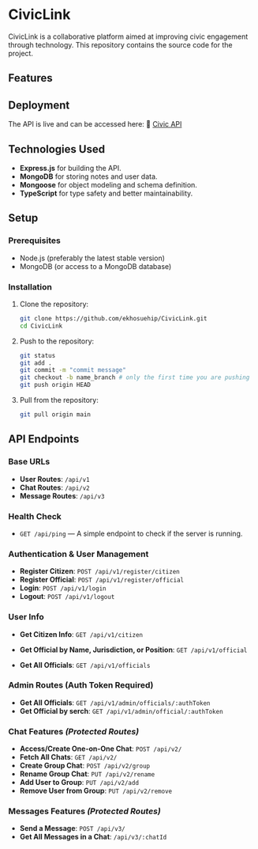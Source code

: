 # CivicLink

CivicLink is a collaborative platform aimed at improving civic engagement through technology. This repository contains the source code for the project.

## Features

## Deployment
The API is live and can be accessed here:
🔗 [Civic API](https://civiclink-iq2l.onrender.com)

## Technologies Used

- **Express.js** for building the API.
- **MongoDB** for storing notes and user data.
- **Mongoose** for object modeling and schema definition.
- **TypeScript** for type safety and better maintainability.

## Setup

### Prerequisites

- Node.js (preferably the latest stable version)
- MongoDB (or access to a MongoDB database)

### Installation

1. Clone the repository:

   ```bash
   git clone https://github.com/ekhosuehip/CivicLink.git
   cd CivicLink
   ```

2. Push to the repository:

   ```bash
   git status
   git add .
   git commit -m "commit message"
   git checkout -b name_branch # only the first time you are pushing
   git push origin HEAD
   ```

3. Pull from the repository:

   ```bash
   git pull origin main
   ```

## API Endpoints

### Base URLs

- **User Routes**: `/api/v1`
- **Chat Routes**: `/api/v2`
- **Message Routes**: `/api/v3`

### Health Check

- `GET /api/ping` — A simple endpoint to check if the server is running.

### Authentication & User Management

- **Register Citizen**: `POST /api/v1/register/citizen`
- **Register Official**: `POST /api/v1/register/official`
- **Login**: `POST /api/v1/login`
- **Logout**: `POST /api/v1/logout`

### User Info

- **Get Citizen Info**: `GET /api/v1/citizen`

- **Get Official by Name, Jurisdiction, or Position**: `GET /api/v1/official`

- **Get All Officials**: `GET /api/v1/officials`

### Admin Routes (Auth Token Required)
- **Get All Officials**: `GET /api/v1/admin/officials/:authToken`
- **Get Official by serch**: `GET /api/v1/admin/official/:authToken`

### Chat Features *(Protected Routes)*

- **Access/Create One-on-One Chat**: `POST /api/v2/`
- **Fetch All Chats**: `GET /api/v2/`
- **Create Group Chat**: `POST /api/v2/group`
- **Rename Group Chat**: `PUT /api/v2/rename`
- **Add User to Group**: `PUT /api/v2/add`
- **Remove User from Group**: `PUT /api/v2/remove`

### Messages Features *(Protected Routes)*

- **Send a Message**: `POST /api/v3/`
- **Get All Messages in a Chat**: `/api/v3/:chatId `

